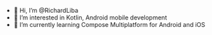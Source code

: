 - 👋 Hi, I’m @RichardLiba
- 👀 I’m interested in Kotlin, Android mobile development
- 🌱 I’m currently learning Compose Multiplatform for Android and iOS

<!---
RichardLiba/RichardLiba is a ✨ special ✨ repository because its `README.md` (this file) appears on your GitHub profile.
You can click the Preview link to take a look at your changes.
--->
